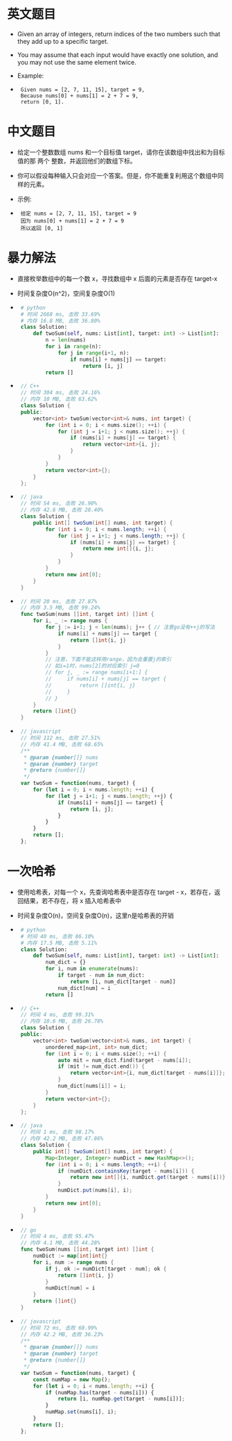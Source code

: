 
# 英文题目

- Given an array of integers, return indices of the two numbers such that they add up to a specific target.

- You may assume that each input would have exactly one solution, and you may not use the same element twice.

- Example:

- ```plain text
   Given nums = [2, 7, 11, 15], target = 9,
   Because nums[0] + nums[1] = 2 + 7 = 9,
   return [0, 1].
   ```


# 中文题目

- 给定一个整数数组 nums 和一个目标值 target，请你在该数组中找出和为目标值的那 两个 整数，并返回他们的数组下标。

- 你可以假设每种输入只会对应一个答案。但是，你不能重复利用这个数组中同样的元素。

- 示例:

- ```plain text
   给定 nums = [2, 7, 11, 15], target = 9
   因为 nums[0] + nums[1] = 2 + 7 = 9
   所以返回 [0, 1]
   ```


# 暴力解法

- 直接枚举数组中的每一个数 x，寻找数组中 x 后面的元素是否存在 target-x

- 时间复杂度O(n^2)，空间复杂度O(1)

- ```python
   # python
   # 时间 2668 ms, 击败 33.69%
   # 内存 16.8 MB, 击败 36.80%
   class Solution:
       def twoSum(self, nums: List[int], target: int) -> List[int]:
           n = len(nums)
           for i in range(n):
               for j in range(i+1, n):
                   if nums[i] + nums[j] == target:
                       return [i, j]
           return []
   ```


- ```c++
   // C++
   // 时间 304 ms, 击败 24.16%
   // 内存 10 MB, 击败 63.62%
   class Solution {
   public:
       vector<int> twoSum(vector<int>& nums, int target) {
           for (int i = 0; i < nums.size(); ++i) {
               for (int j = i+1; j < nums.size(); ++j) {
                   if (nums[i] + nums[j] == target) {
                       return vector<int>{i, j};
                   }
               }
           }
           return vector<int>{};
       }
   };
   ```


- ```java
   // java
   // 时间 54 ms, 击败 26.90%
   // 内存 42.6 MB, 击败 28.40%
   class Solution {
       public int[] twoSum(int[] nums, int target) {
           for (int i = 0; i < nums.length; ++i) {
               for (int j = i+1; j < nums.length; ++j) {
                   if (nums[i] + nums[j] == target) {
                       return new int[]{i, j};
                   }
               }
           }
           return new int[0];
       }
   }
   ```


- ```go
   // 时间 20 ms, 击败 27.87%
   // 内存 3.5 MB, 击败 99.24%
   func twoSum(nums []int, target int) []int {
       for i, _ := range nums {
           for j := i+1; j < len(nums); j++ { // 注意go没有++j的写法
               if nums[i] + nums[j] == target {
                   return []int{i, j}
               }
           }
           // 注意，下面不能这样用range，因为会重置j的索引
           // 如i=1时，nums[2]的对应索引 j=0
           // for j, _ := range nums[i+1:] {
           //     if nums[i] + nums[j] == target {
           //         return []int{i, j}
           //     }
           // }
       }
       return []int{}
   }
   ```


- ```javascript
   // javascript
   // 时间 112 ms, 击败 27.51%
   // 内存 41.4 MB, 击败 68.65%
   /**
    * @param {number[]} nums
    * @param {number} target
    * @return {number[]}
    */
   var twoSum = function(nums, target) {
       for (let i = 0; i < nums.length; ++i) {
           for (let j = i+1; j < nums.length; ++j) {
               if (nums[i] + nums[j] == target) {
                   return [i, j];
               }
           }
       }
       return [];
   };
   ```


# 一次哈希

- 使用哈希表，对每一个 x，先查询哈希表中是否存在 target - x，若存在，返回结果，若不存在，将 x 插入哈希表中

- 时间复杂度O(n)，空间复杂度O(n)，这里n是哈希表的开销

- ```python
   # python
   # 时间 40 ms, 击败 86.10%
   # 内存 17.5 MB, 击败 5.11%
   class Solution:
       def twoSum(self, nums: List[int], target: int) -> List[int]:
           num_dict = {}
           for i, num in enumerate(nums):
               if target - num in num_dict:
                   return [i, num_dict[target - num]]
               num_dict[num] = i
           return []
   ```


- ```c++
   // C++
   // 时间 4 ms, 击败 99.31%
   // 内存 10.6 MB, 击败 26.78%
   class Solution {
   public:
       vector<int> twoSum(vector<int>& nums, int target) {
           unordered_map<int, int> num_dict;
           for (int i = 0; i < nums.size(); ++i) {
               auto mit = num_dict.find(target - nums[i]);
               if (mit != num_dict.end()) {
                   return vector<int>{i, num_dict[target - nums[i]]};
               }
               num_dict[nums[i]] = i;
           }
           return vector<int>{};
       }
   };
   ```


- ```java
   // java
   // 时间 1 ms, 击败 98.17%
   // 内存 42.2 MB, 击败 47.86%
   class Solution {
       public int[] twoSum(int[] nums, int target) {
           Map<Integer, Integer> numDict = new HashMap<>();
           for (int i = 0; i < nums.length; ++i) {
               if (numDict.containsKey(target - nums[i])) {
                   return new int[]{i, numDict.get(target - nums[i])};
               }
               numDict.put(nums[i], i);
           }
           return new int[0];
       }
   }
   ```


- ```go
   // go
   // 时间 4 ms, 击败 95.47%
   // 内存 4.1 MB, 击败 44.28%
   func twoSum(nums []int, target int) []int {
       numDict := map[int]int{}
       for i, num := range nums {
           if j, ok := numDict[target - num]; ok {
               return []int{i, j}
           }
           numDict[num] = i
       }
       return []int{}
   }
   ```


- ```javascript
   // javascript
   // 时间 72 ms, 击败 60.99%
   // 内存 42.2 MB, 击败 36.23%
   /**
    * @param {number[]} nums
    * @param {number} target
    * @return {number[]}
    */
   var twoSum = function(nums, target) {
       const numMap = new Map();
       for (let i = 0; i < nums.length; ++i) {
           if (numMap.has(target - nums[i])) {
               return [i, numMap.get(target - nums[i])];
           }
           numMap.set(nums[i], i);
       }
       return [];
   };
   ```

